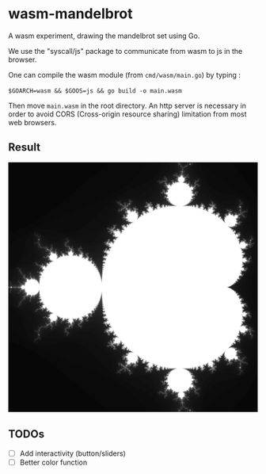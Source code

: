 # wasm-mandelbrot
A wasm experiment, drawing the mandelbrot set using Go.

We use the "syscall/js" package to communicate from wasm to js in the browser. 

One can compile the wasm module (from `cmd/wasm/main.go`) by typing :

`` $GOARCH=wasm && $GOOS=js && go build -o main.wasm ``

Then move `main.wasm` in the root directory.
An http server is necessary in order to avoid CORS (Cross-origin resource sharing) limitation from most web browsers.

## Result

![](canvas.png)


## TODOs
- [ ] Add interactivity (button/sliders)
- [ ] Better color function
